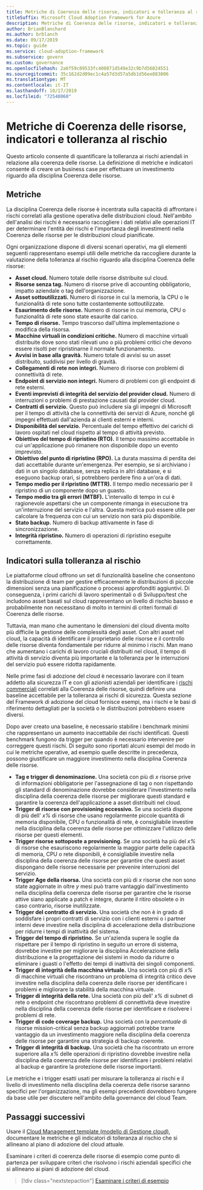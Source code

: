 ```yaml
---
title: Metriche di Coerenza delle risorse, indicatori e tolleranza al rischio
titleSuffix: Microsoft Cloud Adoption Framework for Azure
description: Metriche di Coerenza delle risorse, indicatori e tolleranza al rischio
author: BrianBlanchard
ms.author: brblanch
ms.date: 09/17/2019
ms.topic: guide
ms.service: cloud-adoption-framework
ms.subservice: govern
ms.custom: governance
ms.openlocfilehash: 2a6f59c09533fc400871d549e32c9b7d56024551
ms.sourcegitcommit: 35c162d2d09ec1c4a57d3d57a5db1d56ee883806
ms.translationtype: MT
ms.contentlocale: it-IT
ms.lasthandoff: 10/17/2019
ms.locfileid: "72548060"
---
```

# <a name="resource-consistency-metrics-indicators-and-risk-tolerance"></a>Metriche di Coerenza delle risorse, indicatori e tolleranza al rischio

Questo articolo consente di quantificare la tolleranza ai rischi aziendali in relazione alla coerenza delle risorse. La definizione di metriche e indicatori consente di creare un business case per effettuare un investimento riguardo alla disciplina Coerenza delle risorse.

## <a name="metrics"></a>Metriche

La disciplina Coerenza delle risorse è incentrata sulla capacità di affrontare i rischi correlati alla gestione operativa delle distribuzioni cloud. Nell'ambito dell'analisi dei rischi è necessario raccogliere i dati relativi alle operazioni IT per determinare l'entità dei rischi e l'importanza degli investimenti nella Coerenza delle risorse per le distribuzioni cloud pianificate.

Ogni organizzazione dispone di diversi scenari operativi, ma gli elementi seguenti rappresentano esempi utili delle metriche da raccogliere durante la valutazione della tolleranza al rischio riguardo alla disciplina Coerenza delle risorse:

- **Asset cloud.** Numero totale delle risorse distribuite sul cloud.
- **Risorse senza tag.** Numero di risorse prive di accounting obbligatorio, impatto aziendale o tag dell'organizzazione.
- **Asset sottoutilizzati.** Numero di risorse in cui la memoria, la CPU o le funzionalità di rete sono tutte costantemente sottoutilizzate.
- **Esaurimento delle risorse.** Numero di risorse in cui memoria, CPU o funzionalità di rete sono state esaurite dal carico.
- **Tempo di risorse.** Tempo trascorso dall'ultima implementazione o modifica della risorsa.
- **Macchine virtuali in condizioni critiche.** Numero di macchine virtuali distribuite dove sono stati rilevati uno o più problemi critici che devono essere risolti per ripristinarne il normale funzionamento.
- **Avvisi in base alla gravità.** Numero totale di avvisi su un asset distribuito, suddivisi per livello di gravità.
- **Collegamenti di rete non integri.** Numero di risorse con problemi di connettività di rete.
- **Endpoint di servizio non integri.** Numero di problemi con gli endpoint di rete esterni.
- **Eventi imprevisti di integrità del servizio del provider cloud.** Numero di interruzioni o problemi di prestazione causati dal provider cloud.
- **Contratti di servizio.** Questo può includere sia gli impegni di Microsoft per il tempo di attività che la connettività dei servizi di Azure, nonché gli impegni effettuati dall'azienda ai clienti esterni e interni.
- **Disponibilità del servizio.** Percentuale del tempo effettivo dei carichi di lavoro ospitati nel cloud rispetto al tempo di attività previsto.
- **Obiettivo del tempo di ripristino (RTO).** Il tempo massimo accettabile in cui un'applicazione può rimanere non disponibile dopo un evento imprevisto.
- **Obiettivo del punto di ripristino (RPO).** La durata massima di perdita dei dati accettabile durante un'emergenza. Per esempio, se si archiviano i dati in un singolo database, senza replica in altri database, e si eseguono backup orari, si potrebbero perdere fino a un'ora di dati.
- **Tempo medio per il ripristino (MTTR).** Il tempo medio necessario per il ripristino di un componente dopo un guasto.
- **Tempo medio tra gli errori (MTBF).** L'intervallo di tempo in cui è ragionevole aspettarsi che un componente rimanga in esecuzione tra un'interruzione del servizio e l'altra. Questa metrica può essere utile per calcolare la frequenza con cui un servizio non sarà più disponibile.
- **Stato backup.** Numero di backup attivamente in fase di sincronizzazione.
- **Integrità ripristino.** Numero di operazioni di ripristino eseguite correttamente.

## <a name="risk-tolerance-indicators"></a>Indicatori sulla tolleranza al rischio

Le piattaforme cloud offrono un set di funzionalità baseline che consentono la distribuzione di team per gestire efficacemente le distribuzioni di piccole dimensioni senza una pianificazione o processi approfonditi aggiuntivi. Di conseguenza, i primi carichi di lavoro sperimentali o di Sviluppo/test che includono asset basati sul cloud rappresentano un livello di rischio basso e probabilmente non necessitano di molto in termini di criteri formali di Coerenza delle risorse.

Tuttavia, man mano che aumentano le dimensioni del cloud diventa molto più difficile la gestione delle complessità degli asset. Con altri asset nel cloud, la capacità di identificare il proprietario delle risorse e il controllo delle risorse diventa fondamentale per ridurre al minimo i rischi. Man mano che aumentano i carichi di lavoro cruciali distribuiti nel cloud, il tempo di attività di servizio diventa più importante e la tolleranza per le interruzioni del servizio può essere ridotta rapidamente.

Nelle prime fasi di adozione del cloud è necessario lavorare con il team addetto alla sicurezza IT e con gli azionisti aziendali per identificare i [rischi commerciali](./business-risks.md) correlati alla Coerenza delle risorse, quindi definire una baseline accettabile per la tolleranza ai rischi di sicurezza. Questa sezione del Framework di adozione del cloud fornisce esempi, ma i rischi e le basi di riferimento dettagliati per la società o le distribuzioni potrebbero essere diversi.

Dopo aver creato una baseline, è necessario stabilire i benchmark minimi che rappresentano un aumento inaccettabile dei rischi identificati. Questi benchmark fungono da trigger per quando è necessario intervenire per correggere questi rischi. Di seguito sono riportati alcuni esempi del modo in cui le metriche operative, ad esempio quelle descritte in precedenza, possono giustificare un maggiore investimento nella disciplina Coerenza delle risorse.

- **Tag e trigger di denominazione.** Una società con più di _x_ risorse prive di informazioni obbligatorie per l'assegnazione di tag o non rispettando gli standard di denominazione dovrebbe considerare l'investimento nella disciplina della coerenza delle risorse per migliorare questi standard e garantire la coerenza dell'applicazione a asset distribuiti nel cloud.
- **Trigger di risorse con provisioning eccessivo.** Se una società dispone di più dell' _x%_ di risorse che usano regolarmente piccole quantità di memoria disponibile, CPU o funzionalità di rete, è consigliabile investire nella disciplina della coerenza delle risorse per ottimizzare l'utilizzo delle risorse per questi elementi.
- **Trigger risorse sottoposte a provisioning.** Se una società ha più del _x%_ di risorse che esauriscono regolarmente la maggior parte delle capacità di memoria, CPU o rete disponibili, è consigliabile investire nella disciplina della coerenza delle risorse per garantire che questi asset dispongano delle risorse necessarie per prevenire interruzioni del servizio.
- **Trigger Age della risorsa.** Una società con più di _x_ risorse che non sono state aggiornate in oltre _y_ mesi può trarre vantaggio dall'investimento nella disciplina della coerenza delle risorse per garantire che le risorse attive siano applicate a patch e integre, durante il ritiro obsolete o in caso contrario, risorse inutilizzate.
- **Trigger del contratto di servizio.** Una società che non è in grado di soddisfare i propri contratti di servizio con i clienti esterni o i partner interni deve investire nella disciplina di accelerazione della distribuzione per ridurre i tempi di inattività del sistema.
- **Trigger del tempo di ripristino.** Se un'azienda supera le soglie da rispettare per il tempo di ripristino in seguito un errore di sistema, dovrebbe investire per migliorare la disciplina Accelerazione della distribuzione e la progettazione dei sistemi in modo da ridurre o eliminare i guasti o l'effetto dei tempi di inattività dei singoli componenti.
- **Trigger di integrità della macchina virtuale.** Una società con più di _x%_ di macchine virtuali che riscontrano un problema di integrità critico deve investire nella disciplina della coerenza delle risorse per identificare i problemi e migliorare la stabilità della macchina virtuale.
- **Trigger di integrità della rete.** Una società con più dell' _x%_ di subnet di rete o endpoint che riscontrano problemi di connettività deve investire nella disciplina della coerenza delle risorse per identificare e risolvere i problemi di rete.
- **Trigger di code coverage backup.** Una società con la _percentuale_ di risorse mission-critical senza backup aggiornati potrebbe trarre vantaggio da un investimento maggiore nella disciplina della coerenza delle risorse per garantire una strategia di backup coerente.
- **Trigger di integrità di backup.** Una società che ha riscontrato un errore superiore alla _x%_ delle operazioni di ripristino dovrebbe investire nella disciplina della coerenza delle risorse per identificare i problemi relativi al backup e garantire la protezione delle risorse importanti.

Le metriche e i trigger esatti usati per misurare la tolleranza ai rischi e il livello di investimento nella disciplina della coerenza delle risorse saranno specifici per l'organizzazione, ma gli esempi precedenti dovrebbero fungere da base utile per discutere nell'ambito della governance del cloud Team.

## <a name="next-steps"></a>Passaggi successivi

Usare il [Cloud Management template (modello di Gestione cloud)](./template.md), documentare le metriche e gli indicatori di tolleranza al rischio che si allineano al piano di adozione del cloud attuale.

Esaminare i criteri di coerenza delle risorse di esempio come punto di partenza per sviluppare criteri che risolvono i rischi aziendali specifici che si allineano ai piani di adozione del cloud.

> [!div class="nextstepaction"]
> [Esaminare i criteri di esempio](./policy-statements.md)
